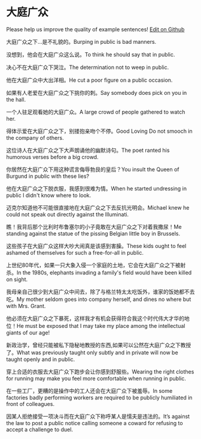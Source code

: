 # 大庭广众

Please help us improve the quality of example sentences! [Edit on Github](https://github.com/jiyushe/jiyu-example-sentence-source/blob/main/chinese/datingguangzhong.md)

<p><span class="chinese">大庭广众之下…是不礼貌的。</span><span class="english">Burping in public is bad manners.</span></p>

<p><span class="chinese">没想到，他会在大庭广众这么说。</span><span class="english">To think he should say that in public.</span></p>

<p><span class="chinese">决心不在大庭广众下哭泣。</span><span class="english">The determination not to weep in public.</span></p>

<p><span class="chinese">他在大庭广众中大出洋相。</span><span class="english">He cut a poor figure on a public occasion.</span></p>

<p><span class="chinese">如果有人老爱在大庭广众之下挑你的刺。</span><span class="english">Say somebody does pick on you in the hall.</span></p>

<p><span class="chinese">一个人驻足观看她的大庭广众。</span><span class="english">A large crowd of people gathered to watch her.</span></p>

<p><span class="chinese">得体示爱在大庭广众之下，别搂抱亲吻个不停。</span><span class="english">Good Loving Do not smooch in the company of others.</span></p>

<p><span class="chinese">这位诗人在大庭广众之下大声朗诵他的幽默诗句。</span><span class="english">The poet ranted his humorous verses before a big crowd.</span></p>

<p><span class="chinese">你居然在大庭广众下用这种谎言侮辱勃艮的皇后？</span><span class="english">You insult the Queen of Burgund in public with these lies?</span></p>

<p><span class="chinese">他在大庭广众之下脱衣服，我感到很难为情。</span><span class="english">When he started undressing in public I didn't know where to look.</span></p>

<p><span class="chinese">迈克尔知道他不可能很直接地在大庭广众之下去反抗光明会。</span><span class="english">Michael knew he could not speak out directly against the Illuminati.</span></p>

<p><span class="chinese">瞧！我背后那个比利时布鲁塞尔的小子竟敢在大庭广众之下对着我撒尿！</span><span class="english">Me standing against the statue of the pissing Belgian little boy in Brussels.</span></p>

<p><span class="chinese">这些孩子在大庭广众这样大吵大闹真是该感到害臊。</span><span class="english">These kids ought to feel ashamed of themselves for such a free-for-all in public.</span></p>

<p><span class="chinese">上世纪80年代，如果一只大象入侵一个家庭的土地，它会在大庭广众之下被射杀。</span><span class="english">In the 1980s, elephants invading a family's field would have been killed on sight.</span></p>

<p><span class="chinese">我母亲自己很少到大庭广众中间去，除了与格兰特太太吃饭外，谁家的饭她都不去吃。</span><span class="english">My mother seldom goes into company herself, and dines no where but with Mrs. Grant.</span></p>

<p><span class="chinese">他必须在大庭广众之下暴死，这样我才有机会获得符合我这个时代伟大才华的地位！</span><span class="english">He must be exposed that I may take my place among the intellectual giants of our age!</span></p>

<p><span class="chinese">新政治学，曾经只能被私下隐秘地教授的东西,如果可以公然在大庭广众之下教授了。</span><span class="english">What was previously taught only subtly and in private will now be taught openly and in public.</span></p>

<p><span class="chinese">穿上合适的衣服去大庭广众下跑步会让你感到舒服些。</span><span class="english">Wearing the right clothes for running may make you feel more comfortable when running in public.</span></p>

<p><span class="chinese">在一些工厂，更糟的是操作中的工人还会在大庭广众下被羞辱。</span><span class="english">In some factories badly performing workers are required to be publicly humiliated in front of colleagues.</span></p>

<p><span class="chinese">因某人拒绝接受一项决斗而在大庭广众下称呼某人是懦夫是违法的。</span><span class="english">It’s against the law to post a public notice calling someone a coward for refusing to accept a challenge to duel.</span></p>

